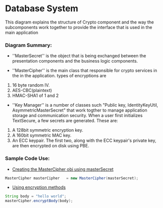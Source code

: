 # Database System
This diagram explains the structure of Crypto component and the way the subcomponents work together to provide the interface that is used in the main application
### Diagram Summary:
- ''MasterSecret'' is the object that is being exchanged between the presentation components and the business logic components.

- ''MasterCipher'' is the main class that responsible for crypto services in the in the application. types of encryptions are 
1) 16 byte random IV.
2) AES-CBC(plaintext)
3) HMAC-SHA1 of 1 and 2

- ''Key Manager'' is a number of classes such "Public key, IdentityKeyUtil, AsymmetricMasterSecret" that work togther to manage application storage and communication security.
When a user first initializes TextSecure, a few secrets
are generated.  These are:
1) A 128bit symmetric encryption key.
2) A 160bit symmetric MAC key.
3) An ECC keypair. 
The first two, along with the ECC keypair's private key, are
then encrypted on disk using PBE.

### Sample Code Use:

- [Creating the MasterCipher obj using masterSecret](https://github.com/signalapp/Signal-Android/blob/0a569676f7a57144374a24faef566b2ca3233290/src/org/thoughtcrime/securesms/crypto/IdentityKeyUtil.java#L120)
 ````java
MasterCipher masterCipher   = new MasterCipher(masterSecret);
````
- [Using encryption methods](https://github.com/signalapp/Signal-Android/blob/2add02c62f39db39484c13158d3d45b4ef1d7491/src/org/thoughtcrime/securesms/database/SmsMigrator.java#L165)
 ````java
String body = "hello world";
masterCipher.encryptBody(body);
````



